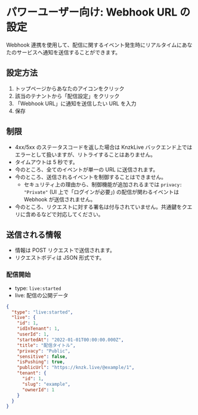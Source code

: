 # パワーユーザー向け: Webhook URL の設定

Webhook 連携を使用して、配信に関するイベント発生時にリアルタイムにあなたのサービスへ通知を送信することができます。

## 設定方法

1. トップページからあなたのアイコンをクリック
2. 該当のテナントから「配信設定」をクリック
3. 「Webhook URL」に通知を送信したい URL を入力
4. 保存

## 制限

- 4xx/5xx のステータスコードを返した場合は KnzkLive バックエンド上ではエラーとして扱いますが、リトライすることはありません。
- タイムアウトは 5 秒です。
- 今のところ、全てのイベントが単一の URL に送信されます。
- 今のところ、送信されるイベントを制御することはできません。
  - セキュリティ上の理由から、制御機能が追加されるまでは `privacy: "Private"` (UI 上で「ログインが必要」) の配信が関わるイベントは Webhook が送信されません。
- 今のところ、リクエストに対する署名は付与されていません。共通鍵をクエリに含めるなどで対応してください。

## 送信される情報

- 情報は POST リクエストで送信されます。
- リクエストボディは JSON 形式です。

### 配信開始

- type: `live:started`
- live: 配信の公開データ

```json
{
  "type": "live:started",
  "live": {
    "id": 1,
    "idInTenant": 1,
    "userId": 1,
    "startedAt": "2022-01-01T00:00:00.000Z",
    "title": "配信タイトル",
    "privacy": "Public",
    "sensitive": false,
    "isPushing": true,
    "publicUrl": "https://knzk.live/@example/1",
    "tenant": {
      "id": 1,
      "slug": "example",
      "ownerId": 1
    }
  }
}
```
